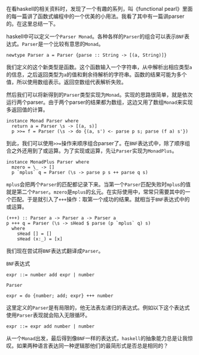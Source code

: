 在看haskell的相关资料时，发现了一个有趣的系列，叫《functional pearl》里面的每一篇讲了函数式编程中的一个优美的小用法。我看了其中有一篇讲parser的。在这里总结一下。

haskell中可以定义一个`Parser Monad`。各种各样的`Parser`的组合可以表示`BNF`表达式。`Parser`是一个比较有意思的`Monad`。

```
newtype Parser a = Parser {parse :: String -> [(a, String)]}
```

我们定义的这个新类型是函数。这个函数输入一个字符串，从中解析出相应类型`a`的信息，之后返回类型为`a`的值和剩余待解析的字符串。函数的结果可能为多个值，所以使用数组表示。返回空数组代表解析失败。

然后我们可以将新得到的`Parser`类型实现为`Monad`。实现的思路很简单，就是依次运行两个parser。由于两个parser的结果都为数组，这边又用了数组`Monad`来实现多返回值的计算。

```
instance Monad Parser where
  return a = Parser \s -> [(a, s)]
  p >>= f = Parser (\s -> do {(a, s') <- parse p s; parse (f a) s'})
```

到此，我们可以使用`>>=`操作来顺序组合parser了。在`BNF`表达式中，除了顺序组合之外还用到了或运算。为了实现或运算，先让`Parser`实现为`MonadPlus`。

```
instance MonadPlus Parser where
  mzero = \_ -> []
  p `mplus` q = Parser (\s -> parse p s ++ parse q s)
```

`mplus`会把两个`Parser`的匹配都记录下来。当第一个`Parser`匹配失败时`mplus`的值就是第二个`Parser`。`mzero`是`mplus`的幺元。在实际使用中，常常只需要其中的一个匹配。于是就引入了`+++`操作：取第一个成功的结果。就相当于`BNF`表达式中的或运算。

```
(+++) :: Parser a -> Parser a -> Parser a
p +++ q = Parser (\s -> sHead $ parse (p `mplus` q) s)
  where
    sHead [] = []
    sHead (x:_) = [x]
```

我们现在尝试将`BNF`表达式翻译成`Parser`。

`BNF`表达式

```
expr ::= number add expr | number
```

`Parser`

```
expr = do {number; add; expr} +++ number
```

这里定义的`Parser`是有局限的，他无法表左递归的表达式。例如以下这个表达式使用`Parser`表现就会陷入无限循环。

```
expr ::= expr add number | number
```

从一个`Monad`出发，最后得到像`BNF`一样的表达式，`haskell`的抽象能力总是让我惊叹。如果两种语言表达同一种逻辑那他们的最简形式是否总是相同的？
